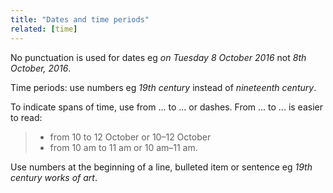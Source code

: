 ```yaml
---
title: "Dates and time periods"
related: [time]
---
```


No punctuation is used for dates eg *on Tuesday 8 October 2016* not *8th October, 2016*.

Time periods: use numbers eg *19th century* instead of *nineteenth century*.

To indicate spans of time, use from ... to ... or dashes. From ... to ... is easier to read:

> - from 10 to 12 October or 10–12 October
> - from 10 am to 11 am or 10 am–11 am.

Use numbers at the beginning of a line, bulleted item or sentence eg *19th century works of art*.
